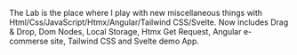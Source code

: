 The Lab is the place where I play with new miscellaneous things with Html/Css/JavaScript/Htmx/Angular/Tailwind CSS/Svelte. Now includes Drag & Drop, Dom Nodes, Local Storage, Htmx Get Request, Angular e-commerse site, Tailwind CSS and Svelte demo App.
